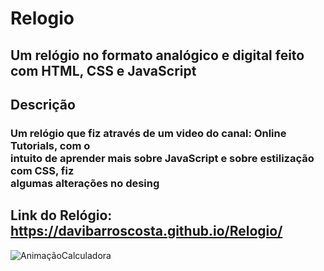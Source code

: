 # Relogio
<h2>Um relógio no formato analógico e digital feito com HTML, CSS e JavaScript<h2/>

## Descrição
<h3>Um relógio que fiz através de um video do canal: Online Tutorials, com o <br>
  intuito de aprender mais sobre JavaScript e sobre estilização com CSS, fiz <br>
  algumas alterações no desing<h3>

## Link do Relógio: https://davibarroscosta.github.io/Relogio/
![AnimaçãoCalculadora](https://user-images.githubusercontent.com/102886070/163656093-c585a6b9-9f18-4744-a1bb-479eddf33bf3.gif)
